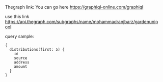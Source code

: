 Thegraph link: You can go here https://graphiql-online.com/graphiql

use this link https://api.thegraph.com/subgraphs/name/mohammadranjbarz/gardenunipool

query sample:
```
{
  distributions(first: 5) {
    id
    source
    address
    amount
  }
}
```